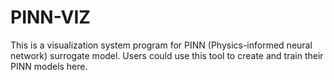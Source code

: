 # PINN-VIZ

This is a visualization system program for PINN (Physics-informed neural network) surrogate model. Users could use this tool to create and train their PINN models here.
